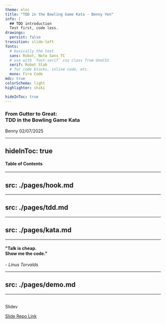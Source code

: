 ```yaml
---
theme: eloc
title: "TDD in the Bowling Game Kata - Benny Yen"
info: |
  ## TDD introduction
  Test first, code less.
drawings:
  persist: false
transition: slide-left
fonts:
  # basically the text
  sans: Robot, Noto Sans TC
  # use with `font-serif` css class from UnoCSS
  serif: Robot Slab
  # for code blocks, inline code, etc.
  mono: Fira Code
mdc: true
colorSchema: light
highlighter: shiki

hideInToc: true
---
```


<h3 bg-gradient-to-r from-blue-600 via-green-500 to-indigo-400 inline-block text-transparent bg-clip-text>From Gutter to Great:<br />
  <span color-gray italic>
    <span color-orange>TDD</span> in the <span color-orange v-mark="{at: 1, color: 'orange', type: 'underline'}">Bowling Game Kata</span>
  </span>
</h3>

<div class="absolute text-gray bottom-10 right-10">
  <span class="font-500 text-md">
    Benny 02/07/2025
  </span>
</div>

<!--
Today, we will be exploring the principles and practices of Test-Driven Development (TDD) using the Bowling Game Kata as a practical example.
-->

---
hideInToc: true
---

#### Table of Contents

<Toc maxDepth="1"></Toc>

---
src: ./pages/hook.md
---

---
src: ./pages/tdd.md
---

---
src: ./pages/kata.md
---

---

#### "Talk is cheap. <br />Show me the code."
_- Linus Torvalds_

---
src: ./pages/demo.md
---

---

<div class="w-60 relative">
  <div class="relative w-40 h-40">
    <img
      v-motion
      :initial="{ x: 800, y: -100, scale: 1.5, rotate: -50 }"
      :enter="final"
      class="absolute inset-0"
      src="https://sli.dev/logo-square.png"
      alt=""
    />
    <img
      v-motion
      :initial="{ y: 500, x: -100, scale: 2 }"
      :enter="final"
      class="absolute inset-0"
      src="https://sli.dev/logo-circle.png"
      alt=""
    />
    <img
      v-motion
      :initial="{ x: 600, y: 400, scale: 2, rotate: 100 }"
      :enter="final"
      class="absolute inset-0"
      src="https://sli.dev/logo-triangle.png"
      alt=""
    />
  </div>

  <div
    class="text-5xl absolute top-14 left-40 text-[#2B90B6] -z-1"
    v-motion
    :initial="{ x: -80, opacity: 0}"
    :enter="{ x: 0, opacity: 1, transition: { delay: 2000, duration: 1000 } }">
    Slidev
  </div>
</div>

<!-- vue script setup scripts can be directly used in markdown, and will only affects current page -->
<script setup lang="ts">
const final = {
  x: 0,
  y: 0,
  rotate: 0,
  scale: 1,
  transition: {
    type: 'spring',
    damping: 10,
    stiffness: 20,
    mass: 2
  }
}
</script>

<div
  v-motion
  :initial="{ x:35, y: 30, opacity: 0}"
  :enter="{ y: 0, opacity: 1, transition: { delay: 3500 } }">

[Slide Repo Link](https://github.com/benny123tw/tdd-introduction)

</div>
